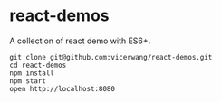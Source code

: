 # react-demos
A collection of react demo with ES6+.

```
git clone git@github.com:vicerwang/react-demos.git
cd react-demos
npm install
npm start
open http://localhost:8080
```
